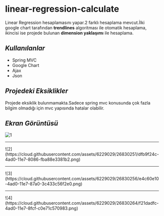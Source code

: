 # linear-regression-calculate
Linear Regression hesaplamasını yapar.2 farklı hesaplama mevcut.İlki google chart tarafından **trendlines** algoritması ile otomatik hesaplama, ikincisi ise projede bulunan **dimension yaklaşımı** ile hesaplama.

## *Kullanılanlar*
- Spring MVC
- Google Chart
- Ajax
- Json

## *Projedeki Eksiklikler*
Projede eksiklik bulunmamakta.Sadece spring mvc konusunda çok fazla bilgim olmadığı için mvc yapısında hatalar olabilir. 

## *Ekran Görüntüsü*

![1](https://cloud.githubusercontent.com/assets/6229029/26830224/cf369952-4ad0-11e7-93e8-a1cae8b354a5.png)
<p><hr></p>
![2](https://cloud.githubusercontent.com/assets/6229029/26830251/dfb9f24c-4ad0-11e7-8086-fba88e3381b2.png)
<p><hr></p>
![3](https://cloud.githubusercontent.com/assets/6229029/26830256/e4c60e10-4ad0-11e7-87a0-3c433c56f2e0.png)
<p><hr></p>
![4](https://cloud.githubusercontent.com/assets/6229029/26830264/f21dadfc-4ad0-11e7-8fcf-c0e71c570983.png)

